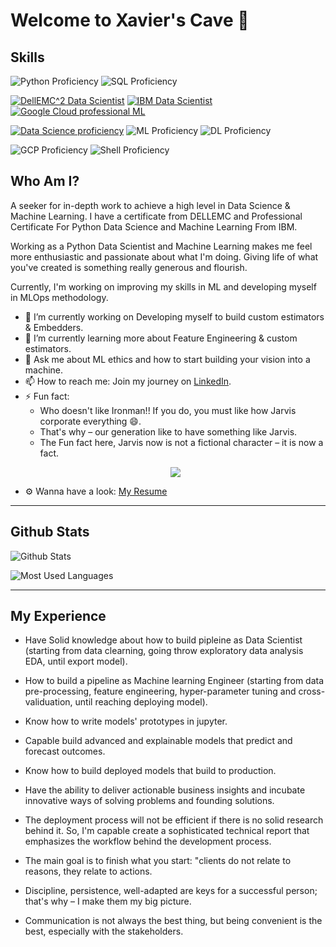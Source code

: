 # Welcome to Xavier's Cave 👋

## Skills
![Python Proficiency](https://img.shields.io/badge/PYTHON-Professional-red)
![SQL Proficiency](https://img.shields.io/badge/SQL-Professional-red)

[![$DellEMC^2$ Data Scientist](https://img.shields.io/badge/DellEMC%20DS-Associate-green)](https://www.certmetrics.com/dell/public/verification.aspx?mainContent_txtVerificationCode=4TRDHEL6JER4195S)
[![IBM Data Scientist](https://img.shields.io/badge/IBM%20DS-Professional-blue)](https://credentials.edx.org/credentials/7a4b5b0484054419832be81568f80ce8/)
[![Google Cloud professional ML](https://img.shields.io/badge/GCP%20ML-Professional-blue)](https://googlecourses.qwiklabs.com/public_profiles/9dab7717-aa8c-4e17-8d31-0580a4c33efd)


[![Data Science proficiency](https://img.shields.io/badge/Data%20Science-Professional-red)](https://credentials.edx.org/credentials/7a4b5b0484054419832be81568f80ce8/)
![ML Proficiency](https://img.shields.io/badge/Machine%20Learning-Professional-red)
![DL Proficiency](https://img.shields.io/badge/Deep%20Learning-Professional-red)


![GCP Proficiency](https://img.shields.io/badge/GCP-Intermediate-GREEN)
![Shell Proficiency](https://img.shields.io/badge/Shell-Intermediate-yellow)

## Who Am I?
A seeker for in-depth work to achieve a high level in Data Science & Machine Learning. I have a certificate from DELLEMC and Professional Certificate For Python Data Science and Machine Learning From IBM.

Working as a Python Data Scientist and Machine Learning makes me feel more enthusiastic and passionate about what I'm doing. Giving life of what you've created is something really generous and flourish.

Currently, I'm working on improving my skills in ML and developing myself in MLOps methodology.


- 🔭 I’m currently working on Developing myself to build custom estimators & Embedders.
- 🌱 I’m currently learning more about Feature Engineering & custom estimators.
- 💬 Ask me about ML ethics and how to start building your vision into a machine.
- 📫 How to reach me: Join my journey on [LinkedIn](https://www.linkedin.com/in/drxavier997/).
- ⚡ Fun fact: 
  * Who doesn't like Ironman!! If you do, you must like how Jarvis corporate everything 😄.
  * That's why – our generation like to have something like Jarvis. 
  * The Fun fact here, Jarvis now is not a fictional character – it is now a fact.
  <p align="center"><img src="https://static.wikia.nocookie.net/marvelcinematicuniverse/images/b/b0/JuARaVeInSy.png/revision/latest/scale-to-width-down/250?cb=20120722164138" /></p>
- ⚙️ Wanna have a look: [My Resume](https://github.com/DrStarkXavier/DrStarkXavier/blob/main/Resume.pdf)
---
## **Github Stats**

![Github Stats](https://github-readme-stats.vercel.app/api?username=DrStarkXavier&show_icons=true&theme=tokyonight)

![Most Used Languages](https://github-readme-stats.vercel.app/api/top-langs/?username=DrStarkXavier&layout=compact&text_color=ffffff&icon_color=FF6C00&theme=tokyonight&langs_count=10)

---
## My Experience

- Have Solid knowledge about how to build pipleine as Data Scientist (starting from data clearning, going throw exploratory data analysis EDA, until export model).

- How to build a pipeline as Machine learning Engineer (starting from data pre-processing, feature engineering, hyper-parameter tuning and cross-validuation, until reaching deploying model).

- Know how to write models' prototypes in jupyter.

- Capable build advanced and explainable models that predict and forecast outcomes.

- Know how to build deployed models that build to production.

- Have the ability to deliver actionable business insights and incubate innovative ways of solving problems and founding solutions.

- The deployment process will not be efficient if there is no solid research behind it. So, I'm capable create a sophisticated technical report that emphasizes the workflow behind the development process.

- The main goal is to finish what you start: "clients do not relate to reasons, they relate to actions.

- Discipline, persistence, well-adapted are keys for a successful person; that's why – I make them my big picture.

- Communication is not always the best thing, but being convenient is the best, especially with the stakeholders.
